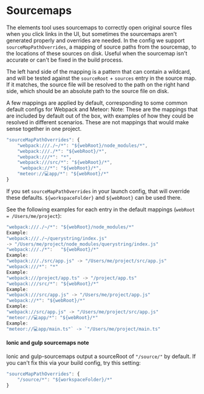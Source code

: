 # Sourcemaps

The elements tool uses sourcemaps to correctly open original source files when
you click links in the UI, but sometimes the sourcemaps aren't generated
properly and overrides are needed. In the config we support
`sourceMapPathOverrides`, a mapping of source paths from the sourcemap, to the
locations of these sources on disk. Useful when the sourcemap isn't accurate or
can't be fixed in the build process.

The left hand side of the mapping is a pattern that can contain a wildcard, and
will be tested against the `sourceRoot` + `sources` entry in the source map. If
it matches, the source file will be resolved to the path on the right hand side,
which should be an absolute path to the source file on disk.

A few mappings are applied by default, corresponding to some common default
configs for Webpack and Meteor: Note: These are the mappings that are included
by default out of the box, with examples of how they could be resolved in
different scenarios. These are not mappings that would make sense together in
one project.

```javascript
"sourceMapPathOverrides": {
    "webpack:///./~/*": "${webRoot}/node_modules/*",
    "webpack:///./*": "${webRoot}/*",
    "webpack:///*": "*",
    "webpack:///src/*": "${webRoot}/*",
     "webpack://*": "${webRoot}/*",
    "meteor://💻app/*": "${webRoot}/*"
}
```

If you set `sourceMapPathOverrides` in your launch config, that will override
these defaults. `${workspaceFolder}` and `${webRoot}` can be used there.

See the following examples for each entry in the default mappings
(`webRoot = /Users/me/project`):

```javascript
"webpack:///./~/*": "${webRoot}/node_modules/*"
Example:
"webpack:///./~/querystring/index.js"
-> "/Users/me/project/node_modules/querystring/index.js"
"webpack:///./*":   "${webRoot}/*"
Example:
"webpack:///./src/app.js" -> "/Users/me/project/src/app.js"
"webpack:///*": "*"
Example:
"webpack:///project/app.ts" -> "/project/app.ts"
"webpack:///src/*": "${webRoot}/*"
Example:
"webpack:///src/app.js" -> "/Users/me/project/app.js"
"webpack://*": "${webRoot}/*"
Example:
"webpack://src/app.js" -> "/Users/me/project/src/app.js"
"meteor://💻app/*": "${webRoot}/*"
Example:
"meteor://💻app/main.ts"` -> `"/Users/me/project/main.ts"
```

#### Ionic and gulp sourcemaps note

Ionic and gulp-sourcemaps output a sourceRoot of `"/source/"` by default. If you
can't fix this via your build config, try this setting:

```javascript
"sourceMapPathOverrides": {
    "/source/*": "${workspaceFolder}/*"
}
```
